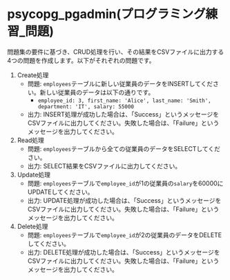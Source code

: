 # psycopg_pgadmin(プログラミング練習_問題)
問題集の要件に基づき、CRUD処理を行い、その結果をCSVファイルに出力する4つの問題を作成します。以下がそれぞれの問題です。

1. Create処理
    - 問題: `employees`テーブルに新しい従業員のデータをINSERTしてください。新しい従業員のデータは以下の通りです。
        - `employee_id: 3, first_name: 'Alice', last_name: 'Smith', department: 'IT', salary: 55000`
    - 出力: INSERT処理が成功した場合は、「Success」というメッセージをCSVファイルに出力してください。失敗した場合は、「Failure」というメッセージを出力してください。
2. Read処理
    - 問題: `employees`テーブルから全ての従業員のデータをSELECTしてください。
    - 出力: SELECT結果をCSVファイルに出力してください。
3. Update処理
    - 問題: `employees`テーブルで`employee_id`が1の従業員の`salary`を60000にUPDATEしてください。
    - 出力: UPDATE処理が成功した場合は、「Success」というメッセージをCSVファイルに出力してください。失敗した場合は、「Failure」というメッセージを出力してください。
4. Delete処理
    - 問題: `employees`テーブルで`employee_id`が2の従業員のデータをDELETEしてください。
    - 出力: DELETE処理が成功した場合は、「Success」というメッセージをCSVファイルに出力してください。失敗した場合は、「Failure」というメッセージを出力してください。
